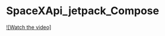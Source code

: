 # SpaceXApi_jetpack_Compose
[![Watch the video]](https://github.com/ssepulveda08/SpaceXApi_jetpack_Compose/blob/main/Demo/demo.webm)

